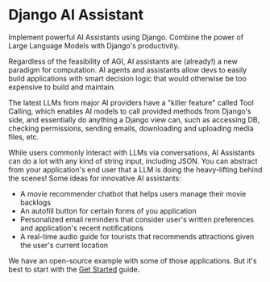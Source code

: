 # Django AI Assistant

Implement powerful AI Assistants using Django.
Combine the power of Large Language Models with Django's productivity.

Regardless of the feasibility of AGI, AI assistants are (already!) a new paradigm for computation.
AI agents and assistants allow devs to easily build applications with smart decision logic
that would otherwise be too expensive to build and maintain. 

The latest LLMs from major AI providers have a "killer feature" called Tool Calling,
which enables AI models to call provided methods from Django's side, and essentially
do anything a Django view can, such as accessing DB, checking permissions, sending emails,
downloading and uploading media files, etc.

While users commonly interact with LLMs via conversations, AI Assistants can do a lot with any kind of string input, including JSON.
You can abstract from your application's end user that a LLM is doing the heavy-lifting behind the scenes!
Some ideas for innovative AI assistants:

- A movie recommender chatbot that helps users manage their movie backlogs
- An autofill button for certain forms of you application
- Personalized email reminders that consider user's written preferences and application's recent notifications
- A real-time audio guide for tourists that recommends attractions given the user's current location

We have an open-source example with some of those applications. But it's best to start with the [Get Started](get-started.md) guide.
